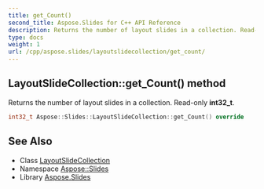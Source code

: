 ```yaml
---
title: get_Count()
second_title: Aspose.Slides for C++ API Reference
description: Returns the number of layout slides in a collection. Read-only int32_t.
type: docs
weight: 1
url: /cpp/aspose.slides/layoutslidecollection/get_count/
---
```

## LayoutSlideCollection::get_Count() method


Returns the number of layout slides in a collection. Read-only **int32_t**.

```cpp
int32_t Aspose::Slides::LayoutSlideCollection::get_Count() override
```

## See Also

* Class [LayoutSlideCollection](./)
* Namespace [Aspose::Slides](../)
* Library [Aspose.Slides](../../)